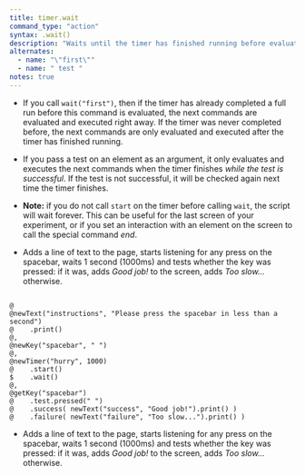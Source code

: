 ```yaml
---
title: timer.wait
command_type: "action"
syntax: .wait()
description: "Waits until the timer has finished running before evaluating and executing the next commands."
alternates:
  - name: "\"first\""
  - name: " test "
notes: true
---
```


+ If you call `wait("first")`, then if the timer has already completed a full run before this command is evaluated, the next commands are evaluated and executed right away. If the timer was never completed before, the next commands are only evaluated and executed after the timer has finished running.

+ If you pass a test on an element as an argument, it only evaluates and executes the next commands when the timer finishes *while the test is successful*. If the test is not successful, it will be checked again next time the timer finishes.

+ **Note:** if you do not call `start` on the timer before calling `wait`, the script will wait forever. This can be useful for the last screen of your experiment, or if you set an interaction with an element on the screen to call the special command *end*.

+ Adds a line of text to the page, starts listening for any press on the spacebar, waits 1 second (1000ms) and tests whether the key was pressed: if it was, adds *Good job!* to the screen, adds *Too slow...* otherwise.

<!--more-->

<pre><code class="language-diff-javascript diff-highlight try-true">
@
@newText("instructions", "Please press the spacebar in less than a second")
@    .print()
@,
@newKey("spacebar", " ")
@,
@newTimer("hurry", 1000)
@    .start()
$    .wait()
@,
@getKey("spacebar")
@    .test.pressed(" ")
@    .success( newText("success", "Good job!").print() )
@    .failure( newText("failure", "Too slow...").print() )
</code></pre>

+ Adds a line of text to the page, starts listening for any press on the spacebar, waits 1 second (1000ms) and tests whether the key was pressed: if it was, adds *Good job!* to the screen, adds *Too slow...* otherwise.		
